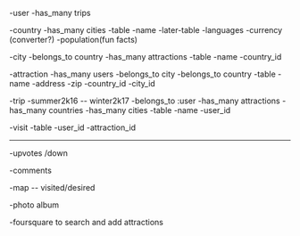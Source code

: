 -user
  -has_many trips

-country
  -has_many cities
  -table
    -name
  -later-table
    -languages
    -currency (converter?)
    -population(fun facts)

-city
  -belongs_to country
  -has_many attractions
  -table
    -name
    -country_id

<!-- -destination  -- join table
  -belongs_to city
  -belongs_to country -->


-attraction
  -has_many users
  -belongs_to city
  -belongs_to country
  -table
    -name
    -address
    -zip
    -country_id
    -city_id

-trip
  -summer2k16 -- winter2k17
  -belongs_to :user
  -has_many attractions
  -has_many countries
  -has_many cities
  -table
    -name
    -user_id

-visit
  -table
    -user_id
    -attraction_id




----------------------------------------

-upvotes /down

-comments

-map -- visited/desired

-photo album

-foursquare to search and add attractions
